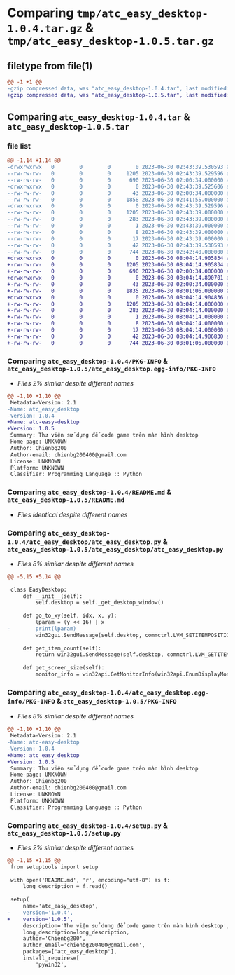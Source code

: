 # Comparing `tmp/atc_easy_desktop-1.0.4.tar.gz` & `tmp/atc_easy_desktop-1.0.5.tar.gz`

## filetype from file(1)

```diff
@@ -1 +1 @@
-gzip compressed data, was "atc_easy_desktop-1.0.4.tar", last modified: Fri Jun 30 02:43:39 2023, max compression
+gzip compressed data, was "atc_easy_desktop-1.0.5.tar", last modified: Fri Jun 30 08:04:14 2023, max compression
```

## Comparing `atc_easy_desktop-1.0.4.tar` & `atc_easy_desktop-1.0.5.tar`

### file list

```diff
@@ -1,14 +1,14 @@
-drwxrwxrwx   0        0        0        0 2023-06-30 02:43:39.530593 atc_easy_desktop-1.0.4/
--rw-rw-rw-   0        0        0     1205 2023-06-30 02:43:39.529596 atc_easy_desktop-1.0.4/PKG-INFO
--rw-rw-rw-   0        0        0      690 2023-06-30 02:00:34.000000 atc_easy_desktop-1.0.4/README.md
-drwxrwxrwx   0        0        0        0 2023-06-30 02:43:39.525606 atc_easy_desktop-1.0.4/atc_easy_desktop/
--rw-rw-rw-   0        0        0       43 2023-06-30 02:00:34.000000 atc_easy_desktop-1.0.4/atc_easy_desktop/__init__.py
--rw-rw-rw-   0        0        0     1858 2023-06-30 02:41:55.000000 atc_easy_desktop-1.0.4/atc_easy_desktop/atc_easy_desktop.py
-drwxrwxrwx   0        0        0        0 2023-06-30 02:43:39.529596 atc_easy_desktop-1.0.4/atc_easy_desktop.egg-info/
--rw-rw-rw-   0        0        0     1205 2023-06-30 02:43:39.000000 atc_easy_desktop-1.0.4/atc_easy_desktop.egg-info/PKG-INFO
--rw-rw-rw-   0        0        0      283 2023-06-30 02:43:39.000000 atc_easy_desktop-1.0.4/atc_easy_desktop.egg-info/SOURCES.txt
--rw-rw-rw-   0        0        0        1 2023-06-30 02:43:39.000000 atc_easy_desktop-1.0.4/atc_easy_desktop.egg-info/dependency_links.txt
--rw-rw-rw-   0        0        0        8 2023-06-30 02:43:39.000000 atc_easy_desktop-1.0.4/atc_easy_desktop.egg-info/requires.txt
--rw-rw-rw-   0        0        0       17 2023-06-30 02:43:39.000000 atc_easy_desktop-1.0.4/atc_easy_desktop.egg-info/top_level.txt
--rw-rw-rw-   0        0        0       42 2023-06-30 02:43:39.530593 atc_easy_desktop-1.0.4/setup.cfg
--rw-rw-rw-   0        0        0      744 2023-06-30 02:42:40.000000 atc_easy_desktop-1.0.4/setup.py
+drwxrwxrwx   0        0        0        0 2023-06-30 08:04:14.905834 atc_easy_desktop-1.0.5/
+-rw-rw-rw-   0        0        0     1205 2023-06-30 08:04:14.905834 atc_easy_desktop-1.0.5/PKG-INFO
+-rw-rw-rw-   0        0        0      690 2023-06-30 02:00:34.000000 atc_easy_desktop-1.0.5/README.md
+drwxrwxrwx   0        0        0        0 2023-06-30 08:04:14.890701 atc_easy_desktop-1.0.5/atc_easy_desktop/
+-rw-rw-rw-   0        0        0       43 2023-06-30 02:00:34.000000 atc_easy_desktop-1.0.5/atc_easy_desktop/__init__.py
+-rw-rw-rw-   0        0        0     1835 2023-06-30 08:01:06.000000 atc_easy_desktop-1.0.5/atc_easy_desktop/atc_easy_desktop.py
+drwxrwxrwx   0        0        0        0 2023-06-30 08:04:14.904836 atc_easy_desktop-1.0.5/atc_easy_desktop.egg-info/
+-rw-rw-rw-   0        0        0     1205 2023-06-30 08:04:14.000000 atc_easy_desktop-1.0.5/atc_easy_desktop.egg-info/PKG-INFO
+-rw-rw-rw-   0        0        0      283 2023-06-30 08:04:14.000000 atc_easy_desktop-1.0.5/atc_easy_desktop.egg-info/SOURCES.txt
+-rw-rw-rw-   0        0        0        1 2023-06-30 08:04:14.000000 atc_easy_desktop-1.0.5/atc_easy_desktop.egg-info/dependency_links.txt
+-rw-rw-rw-   0        0        0        8 2023-06-30 08:04:14.000000 atc_easy_desktop-1.0.5/atc_easy_desktop.egg-info/requires.txt
+-rw-rw-rw-   0        0        0       17 2023-06-30 08:04:14.000000 atc_easy_desktop-1.0.5/atc_easy_desktop.egg-info/top_level.txt
+-rw-rw-rw-   0        0        0       42 2023-06-30 08:04:14.906830 atc_easy_desktop-1.0.5/setup.cfg
+-rw-rw-rw-   0        0        0      744 2023-06-30 08:01:06.000000 atc_easy_desktop-1.0.5/setup.py
```

### Comparing `atc_easy_desktop-1.0.4/PKG-INFO` & `atc_easy_desktop-1.0.5/atc_easy_desktop.egg-info/PKG-INFO`

 * *Files 2% similar despite different names*

```diff
@@ -1,10 +1,10 @@
 Metadata-Version: 2.1
-Name: atc_easy_desktop
-Version: 1.0.4
+Name: atc-easy-desktop
+Version: 1.0.5
 Summary: Thư viện sử dụng để code game trên màn hình desktop
 Home-page: UNKNOWN
 Author: Chienbg200
 Author-email: chienbg200400@gmail.com
 License: UNKNOWN
 Platform: UNKNOWN
 Classifier: Programming Language :: Python
```

### Comparing `atc_easy_desktop-1.0.4/README.md` & `atc_easy_desktop-1.0.5/README.md`

 * *Files identical despite different names*

### Comparing `atc_easy_desktop-1.0.4/atc_easy_desktop/atc_easy_desktop.py` & `atc_easy_desktop-1.0.5/atc_easy_desktop/atc_easy_desktop.py`

 * *Files 8% similar despite different names*

```diff
@@ -5,15 +5,14 @@
 
 class EasyDesktop:
     def __init__(self):
         self.desktop = self._get_desktop_window()
 
     def go_to_xy(self, idx, x, y):
         lparam = (y << 16) | x
-        print(lparam)
         win32gui.SendMessage(self.desktop, commctrl.LVM_SETITEMPOSITION, idx, lparam)
 
     def get_item_count(self):
         return win32gui.SendMessage(self.desktop, commctrl.LVM_GETITEMCOUNT, 0, 0)
 
     def get_screen_size(self):
         monitor_info = win32api.GetMonitorInfo(win32api.EnumDisplayMonitors(None, None)[0][0])
```

### Comparing `atc_easy_desktop-1.0.4/atc_easy_desktop.egg-info/PKG-INFO` & `atc_easy_desktop-1.0.5/PKG-INFO`

 * *Files 8% similar despite different names*

```diff
@@ -1,10 +1,10 @@
 Metadata-Version: 2.1
-Name: atc-easy-desktop
-Version: 1.0.4
+Name: atc_easy_desktop
+Version: 1.0.5
 Summary: Thư viện sử dụng để code game trên màn hình desktop
 Home-page: UNKNOWN
 Author: Chienbg200
 Author-email: chienbg200400@gmail.com
 License: UNKNOWN
 Platform: UNKNOWN
 Classifier: Programming Language :: Python
```

### Comparing `atc_easy_desktop-1.0.4/setup.py` & `atc_easy_desktop-1.0.5/setup.py`

 * *Files 2% similar despite different names*

```diff
@@ -1,15 +1,15 @@
 from setuptools import setup
 
 with open('README.md', 'r', encoding="utf-8") as f:
     long_description = f.read()
 
 setup(
     name='atc_easy_desktop',
-    version='1.0.4',
+    version='1.0.5',
     description='Thư viện sử dụng để code game trên màn hình desktop',
     long_description=long_description,
     author='Chienbg200',
     author_email='chienbg200400@gmail.com',
     packages=['atc_easy_desktop'],
     install_requires=[
         'pywin32',
```

